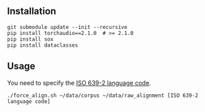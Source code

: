 ## Installation
```shell
git submodule update --init --recursive
pip install torchaudio==2.1.0  # >= 2.1.0
pip install sox 
pip install dataclasses 
```

## Usage
You need to specify the [ISO 639-2 language code](https://en.wikipedia.org/wiki/List_of_ISO_639_language_codes).
```shell
./force_align.sh ~/data/corpus ~/data/raw_alignment [ISO 639-2 language code]
```
